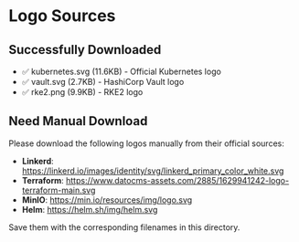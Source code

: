 # Logo Sources

## Successfully Downloaded
- ✅ kubernetes.svg (11.6KB) - Official Kubernetes logo
- ✅ vault.svg (2.7KB) - HashiCorp Vault logo  
- ✅ rke2.png (9.9KB) - RKE2 logo

## Need Manual Download
Please download the following logos manually from their official sources:

- **Linkerd**: https://linkerd.io/images/identity/svg/linkerd_primary_color_white.svg
- **Terraform**: https://www.datocms-assets.com/2885/1629941242-logo-terraform-main.svg
- **MinIO**: https://min.io/resources/img/logo.svg
- **Helm**: https://helm.sh/img/helm.svg

Save them with the corresponding filenames in this directory.